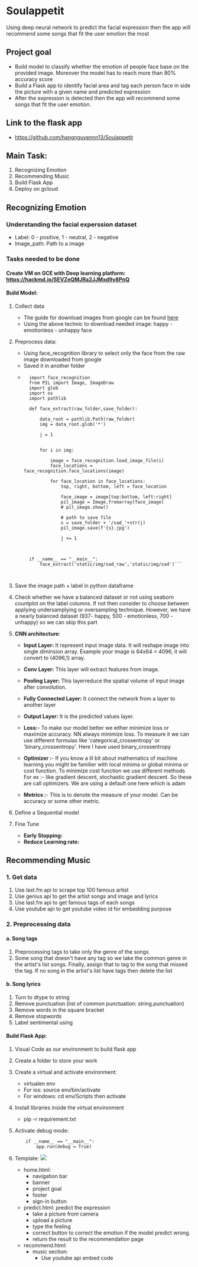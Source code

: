 # Soulappetit
 Using deep neural network to predict the facial expression then the app will recommend some songs that fit the user emotion the most

## Project goal
* Build model to classify whether the emotion of people face base on the provided image. Moreover the model has to reach more than 80% accuracy score
* Build a Flask app to identify facial area and tag each person face in side the picture with a given name and predicted expression
* After the expression is detected then the app will recommend some songs that fit the user emotion.


## Link to the flask app
* https://github.com/hangnguyennn13/Soulappetit

## Main Task:
1. Recognizing Emotion
2. Recommending Music
3. Build Flask App
4. Deploy on gcloud

## Recognizing Emotion


### Understanding the facial experssion dataset
* Label: 0 - positive, 1 - neutral, 2 - negative
* Image_path: Path to a image


### Tasks needed to be done
#### Create VM on GCE with Deep learning platform: https://hackmd.io/SEVZeQMJRa2JJMxd9y8PnQ
#### Build Model:
1. Collect data
    * The guide for download images from google can be found [here](https://hackmd.io/8McWB9l9S-K58OxSiLM65A)
    * Using the above technic to download needed image: happy - emotionless - unhappy face

2. Preprocess data:
    * Using face_recognition library to select only the face from the raw image downloaded from google
    * Saved it in another folder
    * ```python=
        import face_recognition
        from PIL import Image, ImageDraw
        import glob
        import os
        import pathlib

        def face_extract(raw_folder,save_folder):

            data_root = pathlib.Path(raw_folder)
            img = data_root.glob('*')

            j = 1


            for i in img:

                image = face_recognition.load_image_file(i)
                face_locations = face_recognition.face_locations(image)

                for face_location in face_locations:
                    top, right, bottom, left = face_location

                    face_image = image[top:bottom, left:right]
                    pil_image = Image.fromarray(face_image)
                    # pil_image.show()

                    # path to save file
                    s = save_folder + '/sad_'+str(j)
                    pil_image.save(f'{s}.jpg')

                    j += 1



        if __name__ == "__main__":
            face_extract('static/img/sad_raw','static/img/sad')```



3. Save the image path + label in python dataframe

4. Check whether we have a balanced dataset or not using seaborn countplot on the label columns. If not then consider to choose between applying undersamplying or oversampling technique. However, we have a nearly balanced dataset (937- happy, 500 - emotionless, 700 - unhappy) so we can skip this part 

5. **CNN architecture**:
    * **Input Layer:** It represent input image data. It will reshape image into single diminsion array. Example your image is 64x64 = 4096, it will convert to (4096,1) array.

    * **Conv Layer:** This layer will extract features from image.

    * **Pooling Layer:** This layerreduce the spatial volume of input image after convolution.

    * **Fully Connected Layer:** It connect the network from a layer to another layer

    * **Output Layer:** It is the predicted values layer.

    * **Loss:**- To make our model better we either minimize loss or maximize accuracy. NN always minimize loss. To measure it we can use different formulas like 'categorical_crossentropy' or 'binary_crossentropy'. Here I have used binary_crossentropy

    * **Optimizer :**- If you know a lil bit about mathematics of machine learning you might be familier with local minima or global minima or cost function. To minimize cost function we use different methods For ex :- like gradient descent, stochastic gradient descent. So these are call optimizers. We are using a default one here which is adam

    * **Metrics :**- This is to denote the measure of your model. Can be accuracy or some other metric.

6. Define a Sequential model

7. Fine Tune
    * **Early Stopping:**
    * **Reduce Learning rate:**

## Recommending Music
### 1. Get  data
1. Use last.fm api to scrape top 100 famous artist
2. Use genius api to get the artist songs and image and lyrics
3. Use last.fm api to get famous tags of each songs
4. Use youtube api to get youtube video id for embedding purpose
### 2. Preprocessing data
#### a. Song tags
1. Preprocessing tags to take only the genre of the songs
2. Some song that doesn't have any tag so we take the common genre in the artist's list songs. Finally, assign that to tag to the song that missed the tag. If no song in the artist's list have tags then delete the list
#### b. Song lyrics
1. Turn to dtype to string
2. Remove punctuation (list of common punctuation: string.punctuation)
3. Remove words in the square bracket
4. Remove stopwords
5. Label sentimental using 



#### Build Flask App:
1. Visual Code as our environment to build flask app

2. Create a folder to store your work

3. Create a virtual and activate environment:
    * virtualen env
    * For ios: source env/bin/activate
    * For windows: cd env/Scripts then activate

5. Install libraries inside the virtual environment
    * pip -r requirement.txt

6. Activate debug mode:
    ```python=
        if __name__ == "__main__":
            app.run(debug = True)
    ```

7. Template:
![](https://i.imgur.com/NMdKaGm.png)

    * home.html: 
        * navigation bar
        * banner
        * project goal
        * footer
        * sign-in button
    * predict.html: predict the expression
        * take a picture from camera
        * upload a picture
        * type the feeling
        * correct button to correct the emotion if the model predict wrong. 
        * return the result to the recommendation page
    * recommend.html:
        * music section:
            * Use youtube api embed code
            
